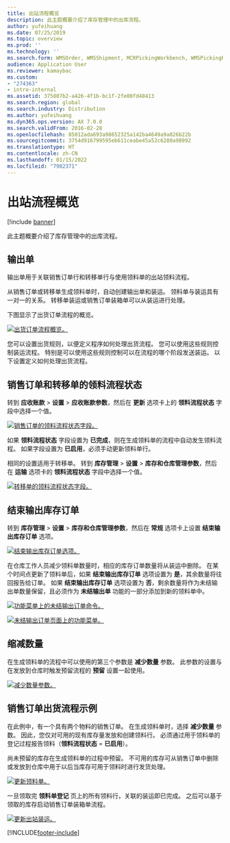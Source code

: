 ```yaml
---
title: 出站流程概览
description: 此主题概要介绍了库存管理中的出库流程。
author: yufeihuang
ms.date: 07/25/2019
ms.topic: overview
ms.prod: ''
ms.technology: ''
ms.search.form: WMSOrder, WMSShipment, MCRPickingWorkbench, WMSPickingRegistration, CustomFilterGroup
audience: Application User
ms.reviewer: kamaybac
ms.custom:
- "274363"
- intro-internal
ms.assetid: 375807b2-a426-4f1b-bc1f-2fe00fd48413
ms.search.region: global
ms.search.industry: Distribution
ms.author: yufeihuang
ms.dyn365.ops.version: AX 7.0.0
ms.search.validFrom: 2016-02-28
ms.openlocfilehash: 85012ada693a98652325a142ba4649a9a826b22b
ms.sourcegitcommit: 3754d916799595eb611ceabe45a52c6280a98992
ms.translationtype: HT
ms.contentlocale: zh-CN
ms.lasthandoff: 01/15/2022
ms.locfileid: "7982371"
---
```

# <a name="outbound-process-overview"></a>出站流程概览

[!include [banner](../includes/banner.md)]

此主题概要介绍了库存管理中的出库流程。

## <a name="output-orders"></a>输出单

输出单用于关联销售订单行和转移单行与使用领料单的出站领料流程。

从销售订单或转移单生成领料单时，自动创建输出单和装运。 领料单与装运具有一对一的关系。 转移单装运或销售订单装箱单可以从装运进行处理。 

下图显示了出货订单流程的概览。 

[![出货订单流程概览。](./media/outbound-order.png)](./media/outbound-order.png)

您可以设置出货规则，以便定义程序如何处理出货流程。 您可以使用这些规则控制装运流程。 特别是可以使用这些规则控制可以在流程的哪个阶段发送装运。 以下设置定义如何处理出货流程。

## <a name="picking-route-status-for-sales-and-transfer-orders"></a>销售订单和转移单的领料流程状态 

转到 **应收账款** \> **设置** \> **应收账款参数**，然后在 **更新** 选项卡上的 **领料流程状态** 字段中选择一个值。

[![销售订单的领料流程状态字段。](./media/picking-route-status-sales-order.png)](./media/picking-route-status-sales-order.png)

如果 **领料流程状态** 字段设置为 **已完成**，则在生成领料单的流程中自动发生领料流程。 如果字段设置为 **已启用**，必须手动更新领料单行。

相同的设置适用于转移单。 转到 **库存管理** \> **设置** \> **库存和仓库管理参数**，然后在 **运输** 选项卡的 **领料流程状态** 字段中选择一个值。

[![转移单的领料流程状态字段。](./media/picking-route-status-transfer-order.png)](./media/picking-route-status-transfer-order.png)

## <a name="end-output-inventory-orders"></a>结束输出库存订单

转到 **库存管理** \> **设置** \> **库存和仓库管理参数**，然后在 **常规** 选项卡上设置 **结束输出库存订单** 选项。

[![结束输出库存订单选项。](./media//end-output-inventory-order.png)](./media//end-output-inventory-order.png)

在仓库工作人员减少领料单数量时，相应的库存订单数量将从装运中删除。 在某个时间点更新了领料单后，如果 **结束输出库存订单** 选项设置为 **是**，其余数量将往回报告给订单。 如果 **结束输出库存订单** 选项设置为 **否**，剩余数量将作为未结输出单数量保留，且必须作为 **未结输出单** 功能的一部分添加到新的领料单中。 

[![功能菜单上的未结输出订单命令。](./media/open-output-order.png)](./media/open-output-order.png)

[![未结输出订单页面上的功能菜单。](./media/open-output-order-function.png)](./media/open-output-order-function.png)

## <a name="reduce-quantity"></a>缩减数量

在生成领料单的流程中可以使用的第三个参数是 **减少数量** 参数。 此参数的设置与在发放到仓库时触发预留流程的 **预留** 设置一起使用。

[![减少数量参数。](./media/reduce-quantity.png)](./media/reduce-quantity.png)

## <a name="example-of-an-outbound-process-for-a-sales-order"></a>销售订单出货流程示例

在此例中，有一个具有两个物料的销售订单。 在生成领料单时，选择 **减少数量** 参数。 因此，您仅对可用的现有库存量发放和创建领料行。 必须通过用于领料单的登记过程报告领料（**领料流程状态**  =  **已启用**）。

尚未预留的库存在生成领料单的过程中预留。 不可用的库存可从销售订单中删除或发放到仓库中用于以后当库存可用于领料时进行发货处理。

[![更新领料单。](./media/update-picking-list.png)](./media/update-picking-list.png)

一旦领取完 **领料单登记** 页上的所有领料行，关联的装运即已完成。 之后可以基于领取的库存启动销售订单装箱单流程。

[![更新出站装运。](./media/outbound-shipments.png)](./media/outbound-shipments.png)


[!INCLUDE[footer-include](../../includes/footer-banner.md)]